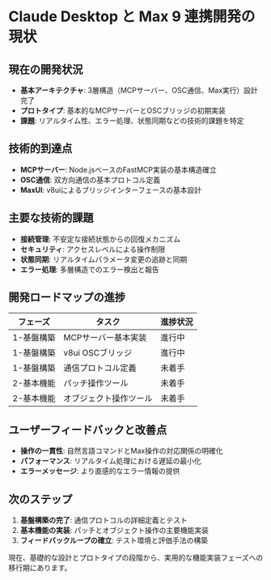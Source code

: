 # Claude Desktop と Max 9 連携開発の現状

## 現在の開発状況

- **基本アーキテクチャ**: 3層構造（MCPサーバー、OSC通信、Max実行）設計完了
- **プロトタイプ**: 基本的なMCPサーバーとOSCブリッジの初期実装
- **課題**: リアルタイム性、エラー処理、状態同期などの技術的課題を特定

## 技術的到達点

- **MCPサーバー**: Node.jsベースのFastMCP実装の基本構造確立
- **OSC通信**: 双方向通信の基本プロトコル定義
- **MaxUI**: v8uiによるブリッジインターフェースの基本設計

## 主要な技術的課題

- **接続管理**: 不安定な接続状態からの回復メカニズム
- **セキュリティ**: アクセスレベルによる操作制限
- **状態同期**: リアルタイムパラメータ変更の追跡と同期
- **エラー処理**: 多層構造でのエラー検出と報告

## 開発ロードマップの進捗

| フェーズ | タスク | 進捗状況 |
|---------|-------|----------|
| 1-基盤構築 | MCPサーバー基本実装 | 進行中 |
| 1-基盤構築 | v8ui OSCブリッジ | 進行中 |
| 1-基盤構築 | 通信プロトコル定義 | 未着手 |
| 2-基本機能 | パッチ操作ツール | 未着手 |
| 2-基本機能 | オブジェクト操作ツール | 未着手 |

## ユーザーフィードバックと改善点

- **操作の一貫性**: 自然言語コマンドとMax操作の対応関係の明確化
- **パフォーマンス**: リアルタイム処理における遅延の最小化
- **エラーメッセージ**: より直感的なエラー情報の提供

## 次のステップ

1. **基盤構築の完了**: 通信プロトコルの詳細定義とテスト
2. **基本機能の実装**: パッチとオブジェクト操作の主要機能実装
3. **フィードバックループの確立**: テスト環境と評価手法の構築

現在、基礎的な設計とプロトタイプの段階から、実用的な機能実装フェーズへの移行期にあります。
